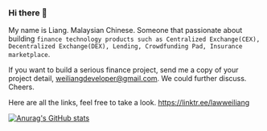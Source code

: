 ### Hi there 👋

My name is Liang. Malaysian Chinese.  Someone that passionate about building `finance technology products such as Centralized Exchange(CEX), Decentralized Exchange(DEX), Lending, Crowdfunding Pad, Insurance marketplace`. 

If you want to build a serious finance project, send me a copy of your project detail, weiliangdeveloper@gmail.com. We could further discuss.  Cheers.

Here are all the links, feel free to take a look.
https://linktr.ee/lawweiliang

[![Anurag's GitHub stats](https://github-readme-stats.vercel.app/api?username=lawweiliang)](https://github.com/anuraghazra/github-readme-stats)

